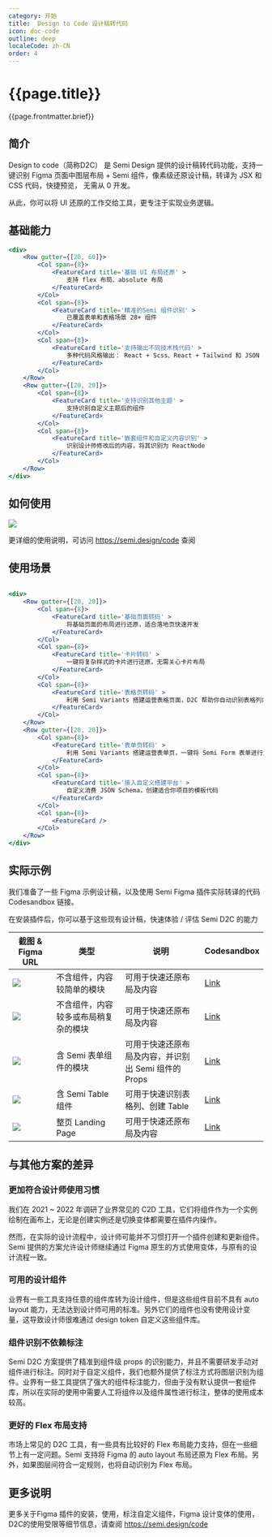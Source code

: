 ```yaml
---
category: 开始
title:  Design to Code 设计稿转代码
icon: doc-code
outline: deep
localeCode: zh-CN
order: 4
---
```


<script setup>
import { useData } from 'vitepress';
import DesignToken from '../../../DesignToken.vue';



const { site, theme, page, frontmatter } = useData()
</script>

# {{page.title}}

{{page.frontmatter.brief}}
## 简介

Design to code（简称D2C） 是 Semi Design 提供的设计稿转代码功能，支持一键识别 Figma 页面中图层布局 + Semi 组件，像素级还原设计稿，转译为 JSX 和 CSS 代码，快捷预览，
无需从 0 开发。

从此，你可以将 UI 还原的工作交给工具，更专注于实现业务逻辑。

## 基础能力

```jsx
<div>
    <Row gutter={[20, 60]}>
        <Col span={8}>
            <FeatureCard title='基础 UI 布局还原' >
                支持 flex 布局、absolute 布局
            </FeatureCard>
        </Col>
        <Col span={8}>
            <FeatureCard title='精准的Semi 组件识别' >
                已覆盖表单和表格场景 28+ 组件
            </FeatureCard>
        </Col>
        <Col span={8}>
            <FeatureCard title='支持输出不同技术栈代码' >
                多种代码风格输出： React + Scss、React + Tailwind 和 JSON Schema
            </FeatureCard>
        </Col>
    </Row>
    <Row gutter={[20, 20]}>
        <Col span={8}>
            <FeatureCard title='支持识别其他主题' >
                支持识别自定义主题后的组件
            </FeatureCard>
        </Col>
        <Col span={8}>
            <FeatureCard title='嵌套组件和自定义内容识别' >
                识别设计师修改后的内容，将其识别为 ReactNode
            </FeatureCard>
        </Col>
    </Row>
</div>
```

## 如何使用


![](https://lf3-files.qingfuwucdn.net/obj/inspirecloud-file/baas/tt38q7/82069cd816533f91_1676604095341.png)

更详细的使用说明，可访问 <a href="/code" target="_blank">https://semi.design/code</a> 查阅


## 使用场景
```jsx

<div>
    <Row gutter={[20, 20]}>
        <Col span={8}>
            <FeatureCard title='基础页面转码' >
                将基础页面的布局进行还原，适合落地页快速开发
            </FeatureCard>
        </Col>
        <Col span={8}>
            <FeatureCard title='卡片转码' >
                一键将复杂样式的卡片进行还原，无需关心卡片布局
            </FeatureCard>
        </Col>
        <Col span={8}>
            <FeatureCard title='表格页转码' >
                利用 Semi Variants 搭建运营表格页面，D2C 帮助你自动识别表格列内容
            </FeatureCard>
        </Col>
    </Row>
    <Row gutter={[20, 20]}>
        <Col span={8}>
            <FeatureCard title='表单页转码' >
                利用 Semi Variants 搭建运营表单页，一键将 Semi Form 表单进行还原
            </FeatureCard>
        </Col>
        <Col span={8}>
            <FeatureCard title='接入自定义搭建平台' >
                自定义消费 JSON Schema，创建适合你项目的模板代码
            </FeatureCard>
        </Col>
        <Col span={8}>
            <FeatureCard />
        </Col>
    </Row>
</div>
```

## 实际示例

我们准备了一些 Figma 示例设计稿，以及使用 Semi Figma 插件实际转译的代码 Codesandbox 链接。   

在安装插件后，你可以基于这些现有设计稿，快速体验 / 评估 Semi D2C 的能力


| 截图 & Figma URL                                                                                                                                                                                                                                                                                                                               | 类型                                | 说明                                                | Codesandbox                                                                                  |
|------------------------------------------------------------------------------------------------------------------------------------------------------------------------------------------------------------------------------------------------------------------------------------------------------------------------------------------------|-----------------------------------|---------------------------------------------------|----------------------------------------------------------------------------------------------|
| <a href='https://www.figma.com/file/TlLeWouyImYUexTmhdLiIn/D2C-Getting-Start-Demo?node-id=5%3A2092' target="_blank" rel="noreferrer noopener"><img src='https://lf3-static.bytednsdoc.com/obj/eden-cn/ptlz_zlp/ljhwZthlaukjlkulzlp/semi-linker/simple-demo-1.jpg' style="{ width:  400px }" /></a>                                               | 不含组件，内容较简单的模块           | 可用于快速还原布局及内容                            | <a href='https://codesandbox.io/s/w1z9yx' target="_blank" rel="noreferrer noopener">Link</a> |
| <a href='https://www.figma.com/file/TlLeWouyImYUexTmhdLiIn/D2C-Getting-Start-Demo?node-id=1%3A275' target="_blank" rel="noreferrer noopener"><img src='https://lf3-files.qingfuwucdn.net/obj/inspirecloud-file/baas/tt38q7/2468f1c4f1756bc0_1676603194364.png' style="{ width:  400px }" /></a>                                                  | 不含组件，内容较多或布局稍复杂的模块 | 可用于快速还原布局及内容                            | <a href='https://codesandbox.io/s/905ncn' target="_blank" rel="noreferrer noopener">Link</a> |
| <a href='https://www.figma.com/file/TlLeWouyImYUexTmhdLiIn/D2C-Getting-Start-Demo%EF%BC%88Figma-Community%EF%BC%89?node-id=419%3A90854&t=PMnGQ3VQIoGQZZPl-4' target="_blank"><img src='https://lf3-static.bytednsdoc.com/obj/eden-cn/ptlz_zlp/ljhwZthlaukjlkulzlp/semi-linker/semi-code-site/Simple Form.png' style="{ width:  400px }"/></a>    | 含 Semi 表单组件的模块              | 可用于快速还原布局及内容，并识别出 Semi 组件的 Props | <a href='https://codesandbox.io/s/nzsf0j' target="_blank">Link</a>                           |
| <a href='https://www.figma.com/file/TlLeWouyImYUexTmhdLiIn/D2C-Getting-Start-Demo%EF%BC%88Figma-Community%EF%BC%89?node-id=419%3A128959&t=PMnGQ3VQIoGQZZPl-4' target="_blank"><img src='https://lf3-static.bytednsdoc.com/obj/eden-cn/ptlz_zlp/ljhwZthlaukjlkulzlp/semi-linker/semi-code-site/Simple Table.png' style="{ width:  400px }" /></a> | 含 Semi Table 组件                  | 可用于快速识别表格列、创建 Table                     | <a href='https://codesandbox.io/s/happy-browser-dt34sr' target="_blank">Link</a>             |
| <a href='https://www.figma.com/file/TlLeWouyImYUexTmhdLiIn/D2C-Getting-Start-Demo?node-id=1%3A276' target="_blank" rel="noreferrer noopener"><img src='https://lf3-static.bytednsdoc.com/obj/eden-cn/ptlz_zlp/ljhwZthlaukjlkulzlp/semi-linker/d2c-landing-example.png' style="{ width:  400px }" /></a>                                          | 整页 Landing Page                   | 可用于快速还原布局及内容                            | <a href='https://codesandbox.io/s/cvhhqt' target="_blank" rel="noreferrer noopener">Link</a> |

## 与其他方案的差异

### 更加符合设计师使用习惯

我们在 2021 ~ 2022 年调研了业界常见的 C2D 工具，它们将组件作为一个实例绘制在画布上，无论是创建实例还是切换变体都需要在插件内操作。

然而，在实际的设计流程中，设计师可能并不习惯打开一个插件创建和更新组件。Semi 提供的方案允许设计师继续通过 Figma 原生的方式使用变体，与原有的设计流程一致。

### 可用的设计组件

业界有一些工具支持任意的组件库转为设计组件，但是这些组件目前不具有 auto layout 能力，无法达到设计师可用的标准。另外它们的组件也没有使用设计变量，这导致设计师很难通过 design token 自定义这些组件库。

### 组件识别不依赖标注

Semi D2C 方案提供了精准到组件级 props 的识别能力，并且不需要研发手动对组件进行标注。同时对于自定义组件，我们也额外提供了标注方式将图层识别为组件。业界有一些工具提供了强大的组件标注能力，但由于没有默认提供一套组件库，所以在实际的使用中需要人工将组件以及组件属性进行标注，整体的使用成本较高。

### 更好的 Flex 布局支持

市场上常见的 D2C 工具，有一些具有比较好的 Flex 布局能力支持，但在一些细节上有一定问题。Semi 支持将 Figma 的 auto layout 布局还原为 Flex 布局。另外，如果图层间符合一定规则，也将自动识别为 Flex 布局。


## 更多说明
更多关于Figma 插件的安装，使用，标注自定义组件，Figma 设计变体的使用，D2C的使用受限等细节信息，请查阅 https://semi.design/code
